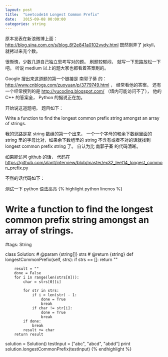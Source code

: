 ```yaml
---
layout: post
title:  "Leetcode14 Longest Common Prefix"
date:   2015-09-08 00:00:00
categories: string
---
```

原本发表在新浪微博上面：http://blog.sina.com.cn/s/blog_6f2e841a0102vvdy.html 既然刚弄了 jekyll， 就拷过来充个数。

很惭愧，少数几道自己独立思考写对的题。 刷题较郁闷， 就写一下思路放松一下吧。 听说 medium 以上的题大家也都看着答案刷的。

Google 搜出来这道题的第一个链接是 南郭子綦 的：http://www.cnblogs.com/zuoyuan/p/3779749.html ， 经常看他的答案。 还有一个经常搜到的是 http://yucoding.blogspot.com/ （墙内可能访问不了）， 他的 C++ 的答案全， Python 的据说正在加。 

开始说这道题吧。 题目如下：

Write a function to find the longest common prefix string amongst an array of strings.

我的思路是拿​ string 数组的第一个出来， 一个一个字母的和余下数组里面的 string 里的字母比对，如果余下数组里的 string 不含有或者不对的话就找到 longest common prefix string 了。 自认为比  南郭子綦 的代码清晰。 

如果能访问 github 的话， 代码在 https://github.com/alant/interview/blob/master/ex32_leet14_longest_common_prefix.py

不然的话代码如下：

测试一下 python 语法高亮
{% highlight python linenos %}
# Write a function to find the longest common prefix string amongst an array of strings.

#tags: String

class Solution:
    # @param {string[]} strs
    # @return {string}
    def longestCommonPrefix(self, strs):
        if strs == []: return ""
        
        result = ""
        done = False
        for i in range(len(strs[0])):
            char = strs[0][i]

            for str in strs:
                if i > len(str) - 1:
                    done = True
                    break
                if char != str[i]:
                    done = True
                    break
            if done:
                break
            result += char
        return result

solution = Solution()
testInput = ["abc", "abcd", "abdd"]
print solution.longestCommonPrefix(testInput)
{% endhighlight %}
